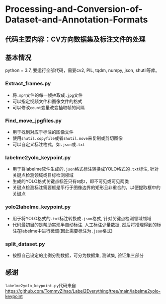 # Processing-and-Conversion-of-Dataset-and-Annotation-Formats
## 代码主要内容：CV方向数据集及标注文件的处理
## 基本情况
python = 3.7, 要运行全部代码，需要cv2, PIL, tqdm, numpy, json, shutil等库。
### Extract_frames.py
- 将`.mp4`文件的每一帧抽取成`.jpg`文件
- 可以指定视频文件和图像文件的格式
- 可以修改`count`变量改变抽取帧的间隔
### Find_move_jpgfiles.py
- 用于找到对应于标注的图像文件
- 使用`shutil.copyfile`或者`shutil.move`来复制或剪切图像
- 可以自定义标注格式，如`.json`或`.txt`
### labelme2yolo_keypoint.py
- 用于将labelme软件生成的`.json`格式标注转换成YOLO格式的`.txt`标注, 针对关键点检测领域或目标检测领域
- 生成的YOLO格式关键点标签只有`0`或`2`，即不可见或可见两类
- 关键点检测标注需要框是平行于图像边界的矩形且非重合的，以便提取框中的关键点
### yolo2labelme_keypoint.py
- 用于将YOLO格式的`.txt`标注转换成`.json`格式, 针对关键点检测领域领域
- 代码最初目的是帮助实现半自动标注. 人工标注少量数据, 然后将推理得到的标注在labelme中进行微调(因此需要标注为`.json`格式)
### split_dataset.py
- 按照自己设定的比例分割数据，可分为数据集, 测试集, 验证集三部分
## 感谢
`labelme2yolo_keypoint.py`代码来自<https://github.com/TommyZihao/Label2Everything/tree/main/labelme2yolo-keypoint>
